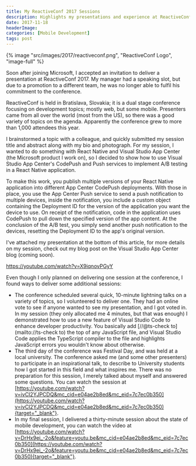 ```yaml
---
title: My ReactiveConf 2017 Sessions
description: Highlights my presentations and experience at ReactiveConf in Bratislava.
date: 2017-11-18
headerImage: 
categories: [Mobile Development]
tags: post
---
```


{% image "src/images/2017/reactiveconf.png", "ReactiveConf Logo", "image-full" %}

Soon after joining Microsoft, I accepted an invitation to deliver a presentation at ReactiveConf 2017. My manager had a speaking slot, but due to a promotion to a different team, he was no longer able to fulfil his commitment to the conference.  

ReactiveConf is held in Bratislava, Slovakia; it is a dual stage conference focusing on development topics; mostly web, but some mobile. Presenters came from all over the world (most from the US), so there was a good variety of topics on the agenda. Apparently the conference grew to more than 1,000 attendees this year.

I brainstormed a topic with a colleague, and quickly submitted my session title and abstract along with my bio and photograph. For my session, I wanted to do something with React Native and Visual Studio App Center (the Microsoft product I work on), so I decided to show how to use Visual Studio App Center's CodePush and Push services to implement A/B testing in a React Native application.

To make this work, you publish multiple versions of your React Native application into different App Center CodePush deployments. With those in place, you use the App Center Push service to send a push notification to multiple devices, inside the notification, you include a custom object containing the Deployment ID for the version of the application you want the device to use. On receipt of the notification, code in the application uses CodePush to pull down the specified version of the app content. At the conclusion of the A/B test, you simply send another push notification to the devices, resetting the Deployment ID to the app's original version.

I've attached my presentation at the bottom of this article, for more details on my session, check out my blog post on the Visual Studio App Center blog (coming soon).

https://youtube.com/watch?v=X9iqnovPGyY

Even though I only planned on delivering one session at the conference, I found ways to deliver some additional sessions:

* The conference scheduled several quick, 10-minute lightning talks on a variety of topics, so I volunteered to deliver one. They had an online vote to see if anyone wanted to see my presentation, and I got voted in. In my session (they only allocated me 4 minutes, but that was enough) I demonstrated how to use a new feature of Visual Studio Code to enhance developer productivity. You basically add [//@ts-check to](mailto://ts-check to) the top of any JavaScript file, and Visual Studio Code applies the TypeScript compiler to the file and highlights JavaScript errors you wouldn't know about otherwise.
* The third day of the conference was Festival Day, and was held at a local university. The conference asked me (and some other presenters) to participate in an inspirational talk, to describe to University students how I got started in this field and what inspires me. There was no preparation for this session, I merely talked about myself and answered some questions. You can watch the session at [https://youtube.com/watch?v=ivCI2YJPCDQ&mc_cid=e04ae2b8ed&mc_eid=7c7ec0b350](https://youtube.com/watch?v=ivCI2YJPCDQ&mc_cid=e04ae2b8ed&mc_eid=7c7ec0b350){target="_blank"}.
* In my final session, I delivered a thirty-minute session about the state of mobile development, you can watch the video at [https://youtube.com/watch?v=DrHx9ei_-2o&feature=youtu.be&mc_cid=e04ae2b8ed&mc_eid=7c7ec0b350](https://youtube.com/watch?v=DrHx9ei_-2o&feature=youtu.be&mc_cid=e04ae2b8ed&mc_eid=7c7ec0b350){target="_blank"}.